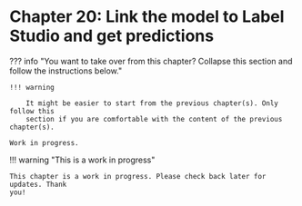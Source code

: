 # Chapter 20: Link the model to Label Studio and get predictions

??? info "You want to take over from this chapter? Collapse this section and follow the instructions below."

    !!! warning

        It might be easier to start from the previous chapter(s). Only follow this
        section if you are comfortable with the content of the previous chapter(s).

    Work in progress.

!!! warning "This is a work in progress"

    This chapter is a work in progress. Please check back later for updates. Thank
    you!
